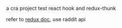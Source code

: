 a cra project test react hook and redux-thunk

refer to [redux doc](https://redux.js.org/advanced/example-reddit-api), use raddit api